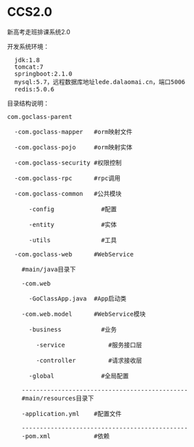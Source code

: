 # CCS2.0
新高考走班排课系统2.0

开发系统环境：
<pre>
  jdk:1.8
  tomcat:7
  springboot:2.1.0
  mysql:5.7，远程数据库地址lede.dalaomai.cn，端口5006
  redis:5.0.6
</pre>

目录结构说明：
<pre>
com.goclass-parent</br>
  -com.goclass-mapper   #orm映射文件</br>
  -com.goclass-pojo     #orm映射实体</br>
  -com.goclass-security #权限控制</br>
  -com.goclass-rpc      #rpc调用</br>
  -com.goclass-common   #公共模块</br>
      -config             #配置</br>
      -entity             #实体</br>
      -utils              #工具</br>
  -com.goclass-web      #WebService</br>
    #main/java目录下</br>
    -com.web</br>
      -GoClassApp.java  #App启动类</br> 
    -com.web.model      #WebService模块</br>
      -business           #业务</br>
        -service            #服务接口层</br>
        -controller         #请求接收层</br>
      -global             #全局配置</br>
    ----------------------------------------------
    #main/resources目录下</br>
    -application.yml    #配置文件</br>
    ----------------------------------------------
    -pom.xml            #依赖</br>
</pre>
